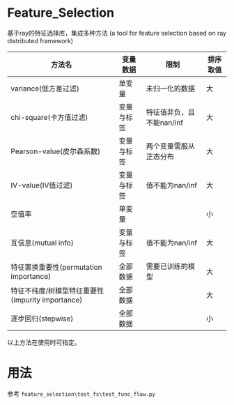 # Feature_Selection
基于ray的特征选择库，集成多种方法 (a tool for feature selection based on ray distributed framework)

| 方法名                                           | 变量数据   | 限制                      | 排序取值 |
| ------------------------------------------------ | ---------- | ------------------------- | -------- |
| variance(低方差过滤)                             | 单变量     | 未归一化的数据            | 大       |
| chi-square(卡方值过滤)                           | 变量与标签 | 特征值非负，且不能nan/inf | 大       |
| Pearson-value(皮尔森系数)                        | 变量与标签 | 两个变量需服从正态分布    | 大       |
| IV-value(IV值过滤)                               | 变量与标签 | 值不能为nan/inf           | 大       |
| 空值率                                           | 单变量     |                           | 小       |
| 互信息(mutual info)                              | 变量与标签 | 值不能为nan/inf           | 大       |
| 特征置换重要性(permutation importance)           | 全部数据   | 需要已训练的模型          | 大       |
| 特征不纯度/树模型特征重要性(impurity importance) | 全部数据   |                           | 大       |
| 逐步回归(stepwise)                               | 全部数据   |                           | 小       |



以上方法在使用时可指定。

# 用法
参考 ```feature_selection\test_fs\test_func_flow.py```

